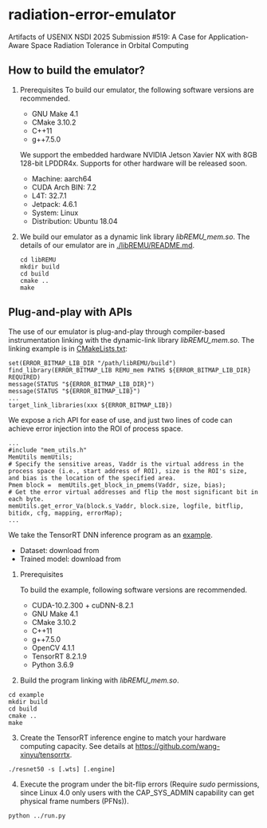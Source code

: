 # radiation-error-emulator
Artifacts of USENIX NSDI 2025 Submission #519: A Case for Application-Aware Space Radiation Tolerance in Orbital Computing

## How to build the emulator?

1. Prerequisites
    To build our emulator, the following software versions are recommended.
    - GNU Make 4.1
    - CMake 3.10.2
    - C++11
    - g++7.5.0
    
    We support the embedded hardware NVIDIA Jetson Xavier NX with 8GB 128-bit LPDDR4x. Supports for other hardware will be released soon.
    - Machine: aarch64
    - CUDA Arch BIN: 7.2
    - L4T: 32.7.1
    - Jetpack: 4.6.1
    - System: Linux
    - Distribution: Ubuntu 18.04
      
2. We build our emulator as a dynamic link library *libREMU_mem.so*.
The details of our emulator are in [./libREMU/README.md](./libREMU/README.md).
    ```
    cd libREMU
    mkdir build
    cd build
    cmake ..
    make
    ```

## Plug-and-play with APIs
The use of our emulator is plug-and-play through compiler-based instrumentation linking with the dynamic-link library *libREMU_mem.so*.
The linking example is in [CMakeLists.txt](./example/CMakeLists.txt):
```
set(ERROR_BITMAP_LIB_DIR "/path/libREMU/build")
find_library(ERROR_BITMAP_LIB REMU_mem PATHS ${ERROR_BITMAP_LIB_DIR} REQUIRED)
message(STATUS "${ERROR_BITMAP_LIB_DIR}")
message(STATUS "${ERROR_BITMAP_LIB}")
...
target_link_libraries(xxx ${ERROR_BITMAP_LIB})
```

We expose a rich API for ease of use, and just two lines of code can achieve error injection into the ROI of process space. 
```
...
#include "mem_utils.h"
MemUtils memUtils;
# Specify the sensitive areas, Vaddr is the virtual address in the process space (i.e., start address of ROI), size is the ROI's size, and bias is the location of the specified area.
Pmem block =  memUtils.get_block_in_pmems(Vaddr, size, bias);
# Get the error virtual addresses and flip the most significant bit in each byte.
memUtils.get_error_Va(block.s_Vaddr, block.size, logfile, bitflip, bitidx, cfg, mapping, errorMap);
...
```
We take the TensorRT DNN inference program as an [example](./example).
- Dataset: download from
- Trained model: download from
  
1. Prerequisites
    
    To build the example, following software versions are recommended.
    - CUDA-10.2.300 + cuDNN-8.2.1
    - GNU Make 4.1
    - CMake 3.10.2
    - C++11
    - g++7.5.0
    - OpenCV 4.1.1
    - TensorRT 8.2.1.9
    - Python 3.6.9

2. Build the program linking with *libREMU_mem.so*.
```
cd example
mkdir build
cd build
cmake ..
make
```
3. Create the TensorRT inference engine to match your hardware computing capacity. See details at https://github.com/wang-xinyu/tensorrtx.
```
./resnet50 -s [.wts] [.engine] 
```
4. Execute the program under the bit-flip errors (Require *sudo* permissions, since Linux 4.0 only users with the CAP_SYS_ADMIN capability can get physical frame numbers (PFNs)).
```
python ../run.py
```
